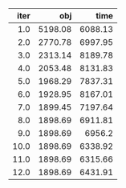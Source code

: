 |   iter |       obj |      time |
| ------:| ---------:| ---------:|
|  $1.0$ | $5198.08$ | $6088.13$ |
|  $2.0$ | $2770.78$ | $6997.95$ |
|  $3.0$ | $2313.14$ | $8189.78$ |
|  $4.0$ | $2053.48$ | $8131.83$ |
|  $5.0$ | $1968.29$ | $7837.31$ |
|  $6.0$ | $1928.95$ | $8167.01$ |
|  $7.0$ | $1899.45$ | $7197.64$ |
|  $8.0$ | $1898.69$ | $6911.81$ |
|  $9.0$ | $1898.69$ |  $6956.2$ |
| $10.0$ | $1898.69$ | $6338.92$ |
| $11.0$ | $1898.69$ | $6315.66$ |
| $12.0$ | $1898.69$ | $6431.91$ |

